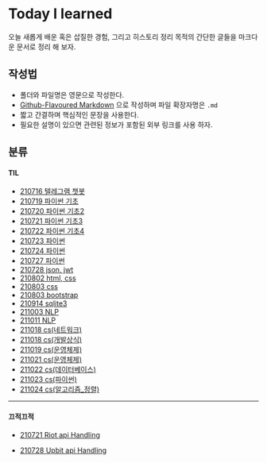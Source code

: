 # Today I learned

오늘 새롭게 배운 혹은 삽질한 경험, 그리고 히스토리 정리 목적의 간단한 글들을 마크다운 문서로 정리 해 보자.

## 작성법

- 폴더와 파일명은 영문으로 작성한다.
- [Github-Flavoured Markdown](https://guides.github.com/features/mastering-markdown/) 으로 작성하며 파일 확장자명은 `.md`
- 짧고 간결하며 핵심적인 문장을 사용한다.
- 필요한 설명이 있으면 관련된 정보가 포함된 외부 링크를 사용 하자.

## 분류

#### TIL

- [210716 텔레그램 챗봇](https://github.com/IHATEMATHEMATICS/TIL/blob/master/0716/README.md)
- [210719 파이썬 기초](https://github.com/IHATEMATHEMATICS/TIL/blob/master/0719/README.md)
- [210720 파이썬 기초2](https://github.com/IHATEMATHEMATICS/TIL/blob/master/0720/README.md) 
- [210721 파이썬 기초3](https://github.com/Mingdoo/TIL/blob/master/0721/README.md)
- [210722 파이썬 기초4](https://github.com/Mingdoo/TIL/blob/master/0722/README.md)
- [210723 파이썬](https://github.com/Mingdoo/TIL/blob/master/0723/README.md)
- [210724 파이썬](https://github.com/Mingdoo/TIL/blob/master/0724/README.md)
- [210727 파이썬](https://github.com/Mingdoo/TIL/blob/master/0727/README.md)
- [210728 json, jwt](https://github.com/Mingdoo/TIL/blob/master/0728/README.md)
- [210802 html, css](https://github.com/Mingdoo/TIL/blob/master/0802/README.md)
- [210803 css](https://github.com/Mingdoo/TIL/blob/master/0803/README.md)
- [210803 bootstrap](https://github.com/Mingdoo/TIL/blob/master/0805/README.md)
- [210914 sqlite3](https://github.com/Mingdoo/TIL/blob/master/0914/README.md)
- [211003 NLP](https://github.com/Mingdoo/TIL/blob/master/1003/README.md)
- [211011 NLP](https://github.com/Mingdoo/TIL/blob/master/1011/README.md)
- [211018 cs(네트워크)](https://github.com/Mingdoo/TIL/blob/master/1018/network.md)
- [211018 cs(개발상식)](https://github.com/Mingdoo/TIL/blob/master/1018/dev.md)
- [211019 cs(운영체제)](https://github.com/Mingdoo/TIL/blob/master/1019/os.md)
- [211021 cs(운영체제)](https://github.com/Mingdoo/TIL/blob/master/1021/os.md)
- [211022 cs(데이터베이스)](https://github.com/Mingdoo/TIL/blob/master/1022/db.md)
- [211023 cs(파이썬)](https://github.com/Mingdoo/TIL/blob/master/1023/python.md)
- [211024 cs(알고리즘_정렬)](https://github.com/Mingdoo/TIL/blob/master/1024/sorting_algorithm.md)

---

#### 끄적끄적

- [210721 Riot api Handling](https://github.com/Mingdoo/TIL/blob/master/0721/riot_api_test/riot_api_handling.md)

- [210728 Upbit api Handling](https://github.com/Mingdoo/TIL/blob/master/0728/upbitapi.md)

